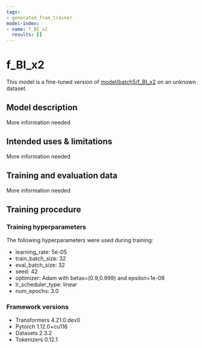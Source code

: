 ```yaml
---
tags:
- generated_from_trainer
model-index:
- name: f_BI_x2
  results: []
---
```


<!-- This model card has been generated automatically according to the information the Trainer had access to. You
should probably proofread and complete it, then remove this comment. -->

# f_BI_x2

This model is a fine-tuned version of [model/batch5/f_BI_x2](https://huggingface.co/model/batch5/f_BI_x2) on an unknown dataset.

## Model description

More information needed

## Intended uses & limitations

More information needed

## Training and evaluation data

More information needed

## Training procedure

### Training hyperparameters

The following hyperparameters were used during training:
- learning_rate: 5e-05
- train_batch_size: 32
- eval_batch_size: 32
- seed: 42
- optimizer: Adam with betas=(0.9,0.999) and epsilon=1e-08
- lr_scheduler_type: linear
- num_epochs: 3.0

### Framework versions

- Transformers 4.21.0.dev0
- Pytorch 1.12.0+cu116
- Datasets 2.3.2
- Tokenizers 0.12.1
